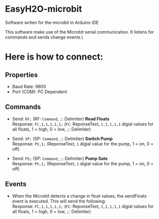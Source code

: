 # EasyH2O-microbit
Software writen for the microbit in Arduino IDE

This software make use of the Microbit serial communication. It listens for commands end sends change events.\


# Here is how to connect:
## Properties
- Baud Rate: 9600
- Port (COM): PC Dependent

## Commands
- Send: `RF;` (RF: `Command`, `;`: Delimiter) **Read Floats**\
Response: `FC,1,1,1,1,1;` (`FC`: ReponseText, `1,1,1,1,1` digial values for all floats, 1 = high, 0 = low, `;`: Delimiter)

- Send: `SP;` (SP: `Command`, `;`: Delimiter) **Switch Pump**\
Response: `PV,1;` (ReponseText, `1` digial value for the pump, 1 = on, 0 = off)

- Send: `PS;` (SP: `Command`, `;`: Delimiter) **Pump Sate**\
Response: `PV,1;` (ReponseText, `1` digial value for the pump, 1 = on, 0 = off)

## Events
- When the Microbit detects a change in float values, the sendFloats event is executed. This will send the following:\
Response: `FC,1,1,1,1,1;` (`FC`: ReponseText, `1,1,1,1,1` digial values for all floats, 1 = high, 0 = low, `;`: Delimiter)
